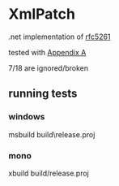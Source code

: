 # XmlPatch
.net implementation of [rfc5261](http://tools.ietf.org/html/rfc5261)

tested with [Appendix A](http://tools.ietf.org/html/rfc5261#appendix-A)

7/18 are ignored/broken

## running tests
### windows
msbuild build\release.proj
### mono
xbuild build/release.proj